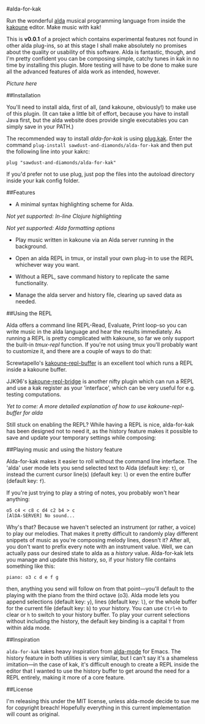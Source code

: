 #alda-for-kak

Run the wonderful [alda](https://github.com/alda-lang/alda) musical programming language from inside the [kakoune](https://github.com/mawww/kakoune) editor. Make music with kak!

This is **v0.0.1** of a project which contains experimental features not found in other alda plug-ins, so at this stage I shall make absolutely no promises about the quality or usability of this software. Alda is fantastic, though, and I'm pretty confident you can be composing simple, catchy tunes in kak in no time by installing this plugin. More testing will have to be done to make sure all the advanced features of alda work as intended, however.

*Picture here*

##Installation

You'll need to install alda, first of all, (and kakoune, obviously!) to make use of this plugin. (It can take a little bit of effort, because you have to install Java first, but the alda website does provide single executables you can simply save in your PATH.)

The recommended way to install *alda-for-kak* is using [plug.kak](https://github.com/andreyorst/plug.kak). Enter the command `plug-install sawdust-and-diamonds/alda-for-kak` and then put the following line into your kakrc:

```
plug "sawdust-and-diamonds/alda-for-kak"

```

If you'd prefer not to use plug, just pop the files into the autoload directory inside your kak config folder.

##Features

* A minimal syntax highlighting scheme for Alda.

*Not yet supported: In-line Clojure highlighting*

*Not yet supported: Alda formatting options*

* Play music written in kakoune via an Alda server running in the background.

* Open an alda REPL in tmux, or install your own plug-in to use the REPL whichever way you want.

* Without a REPL, save command history to replicate the same functionality.

* Manage the alda server and history file, clearing up saved data as needed. 

##Using the REPL

Alda offers a command line REPL-Read, Evaluate, Print loop-so you can write music in the alda language and hear the results immediately. As running a REPL is pretty complicated with kakoune, so far we only support the built-in *tmux-repl* function. If you're not using tmux you'll probably want to customize it, and there are a couple of ways to do that:

Screwtapello's [kakoune-repl-buffer](https://gitlab.com/Screwtapello/kakoune-repl-buffer) is an excellent tool which runs a REPL inside a kakoune buffer.

JJK96's [kakoune-repl-bridge](https://github.com/jjk96/kakoune-repl-bridge) is another nifty plugin which can run a REPL and use a kak register as your 'interface', which can be very useful for e.g. testing computations.

*Yet to come: A more detailed explanation of how to use kakoune-repl-buffer for alda*

Still stuck on enabling the REPL? While having a REPL is nice, alda-for-kak has been designed not to need it, as the history feature makes it possible to save and update your temporary settings while composing:

##Playing music and using the history feature

Alda-for-kak makes it easier to roll without the command line interface. The 'alda' user mode lets you send selected text to Alda (default key: `t`), or instead the current cursor line(s) (default key: `l`) or even the entire buffer (default key: `f`).

If you're just trying to play a string of notes, you probably won't hear anything:

```
o5 c4 < c8 c d4 c2 b4 > c
[AlDA-SERVER] No sound...
```

Why's that? Because we haven't selected an instrument (or rather, a voice) to play our melodies. That makes it pretty difficult to randomly play different snippets of music as you're composing melody lines, doesn't it? After all, you don't want to prefix every note with an instrument value. Well, we can actually pass our desired state to alda as a *history* value. Alda-for-kak lets you manage and update this history, so, if your history file contains something like this:

```
piano: o3 c d e f g
```

then, anything you send will follow on from that point—you'll default to the playing with the piano from the third octave (o3). Alda mode lets you append selections (default key: `y`), lines (default key: `l`), or the whole buffer for the current file (default key: `b`) to your history. You can use `Ctrl+h` to clear or `h` to switch to your history buffer. To play your current selections without including the history, the default key binding is a capital `T` from within alda mode.

##Inspiration

`alda-for-kak` takes heavy inspiration from [alda-mode](https://gitlab.com/jgkamat/alda-mode) for Emacs. The history feature in both utilities is very similar, but I can't say it's a shameless imitation—in the case of kak, it's difficult enough to create a REPL inside the editor that I wanted to use the history buffer to get around the need for a REPL entirely, making it more of a core feature.

##License

I'm releasing this under the MIT license, unless alda-mode decide to sue me for copyright breach! Hopefully everything in this current implementation will count as original.
